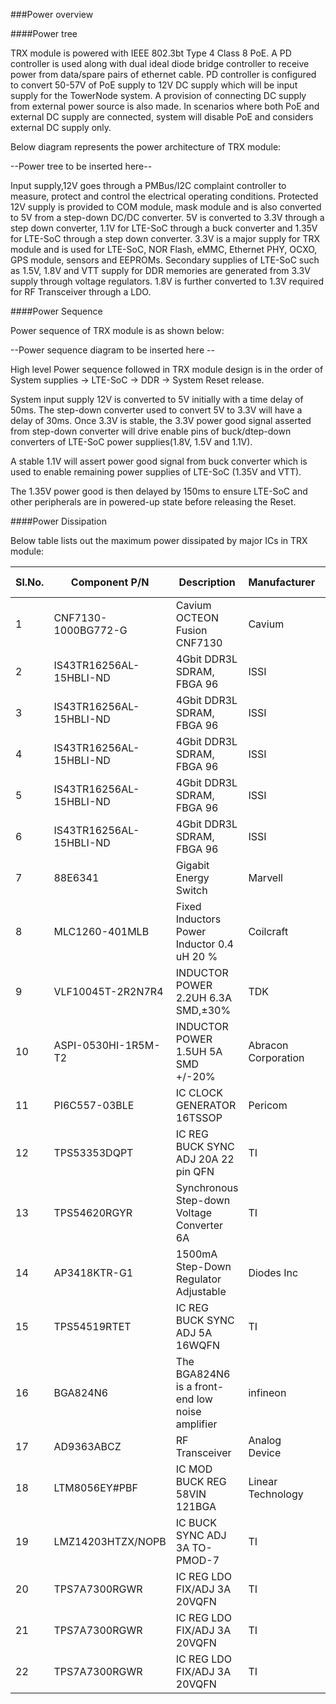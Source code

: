 ###Power overview

####Power tree

TRX module is powered with IEEE 802.3bt Type 4 Class 8 PoE. A PD controller is used along with dual ideal diode bridge controller to receive power from  data/spare pairs of ethernet cable. PD controller is configured to convert 50-57V of PoE supply to 12V DC supply which will be input supply for the TowerNode system. A provision of connecting DC supply from external power source is also made. In scenarios where both PoE and external DC supply are connected, system will disable PoE and considers external DC supply only. 

Below diagram represents the power architecture of TRX module:

--Power tree to be inserted here--

Input supply,12V goes through a PMBus/I2C complaint controller to measure, protect and control the electrical operating conditions. Protected 12V supply is provided to COM module, mask module and is also converted to 5V from a step-down DC/DC converter. 5V is converted to 3.3V through a step down converter, 1.1V for LTE-SoC through a buck converter and 1.35V for LTE-SoC through a step down converter. 3.3V is a major supply for TRX module and is used for LTE-SoC, NOR Flash, eMMC, Ethernet PHY, OCXO, GPS module, sensors and EEPROMs. Secondary supplies of LTE-SoC such as 1.5V, 1.8V and VTT supply for DDR memories are generated from 3.3V supply through voltage regulators. 1.8V is further converted to 1.3V required for RF Transceiver through a LDO. 

####Power Sequence

Power sequence of TRX module is as shown below: 

--Power sequence diagram to be inserted here -- 

High level Power sequence followed in TRX module design is in the order of System supplies -> LTE-SoC -> DDR -> System Reset release. 

System input supply 12V is converted to 5V initially with a time delay of 50ms. The step-down converter used to convert 5V to 3.3V will have a delay of 30ms. 
Once 3.3V is stable, the 3.3V power good signal asserted from step-down converter will drive enable pins of buck/dtep-down converters of LTE-SoC power supplies(1.8V, 1.5V and 1.1V). 

A stable 1.1V will assert power good signal from buck converter which is used to enable remaining power supplies of LTE-SoC (1.35V and VTT).

The 1.35V power good is then delayed by 150ms to ensure LTE-SoC and other peripherals are in powered-up state before releasing the Reset. 



####Power Dissipation

Below table lists out the maximum power dissipated by major ICs in TRX module: 

|     Sl.No.    |     Component   P/N            |     Description                                          |     Manufacturer             |     Power   (W)    |
|---------------|--------------------------------|----------------------------------------------------------|------------------------------|--------------------|
|     1         |     CNF7130-1000BG772-G        |     Cavium   OCTEON Fusion CNF7130                       |     Cavium                   |     18             |
|     2         |     IS43TR16256AL-15HBLI-ND    |     4Gbit   DDR3L SDRAM, FBGA 96                         |     ISSI                     |     0.405          |
|     3         |     IS43TR16256AL-15HBLI-ND    |     4Gbit   DDR3L SDRAM, FBGA 96                         |     ISSI                     |     0.405          |
|     4         |     IS43TR16256AL-15HBLI-ND    |     4Gbit   DDR3L SDRAM, FBGA 96                         |     ISSI                     |     0.405          |
|     5         |     IS43TR16256AL-15HBLI-ND    |     4Gbit   DDR3L SDRAM, FBGA 96                         |     ISSI                     |     0.405          |
|     6         |     IS43TR16256AL-15HBLI-ND    |     4Gbit   DDR3L SDRAM, FBGA 96                         |     ISSI                     |     0.405          |
|     7         |     88E6341                    |     Gigabit   Energy Switch                              |     Marvell                  |     0.726          |
|     8         |     MLC1260-401MLB             |     Fixed   Inductors Power Inductor 0.4 uH 20 %         |     Coilcraft                |     0.103          |
|     9         |     VLF10045T-2R2N7R4          |     INDUCTOR   POWER 2.2UH 6.3A SMD,±30%                 |     TDK                      |     0.1632         |
|     10        |     ASPI-0530HI-1R5M-T2        |     INDUCTOR   POWER 1.5UH 5A SMD +/-20%                 |     Abracon   Corporation    |     0.125          |
|     11        |     PI6C557-03BLE              |     IC   CLOCK GENERATOR 16TSSOP                         |     Pericom                  |     0.33           |
|     12        |     TPS53353DQPT               |     IC   REG BUCK SYNC ADJ 20A 22 pin QFN                |     TI                       |     0.55           |
|     13        |     TPS54620RGYR               |     Synchronous   Step-down Voltage Converter 6A         |     TI                       |     1.08           |
|     14        |     AP3418KTR-G1               |     1500mA   Step-Down Regulator Adjustable              |     Diodes   Inc             |     0.1125         |
|     15        |     TPS54519RTET               |     IC   REG BUCK SYNC ADJ 5A 16WQFN                     |     TI                       |     0.72           |
|     16        |     BGA824N6                   |     The   BGA824N6 is a front-end low noise amplifier    |     infineon                 |     0.198          |
|     17        |     AD9363ABCZ                 |     RF   Transceiver                                     |     Analog   Device          |     1.874          |
|     18        |     LTM8056EY#PBF              |     IC   MOD BUCK REG 58VIN 121BGA                       |     Linear   Technology      |     3.5            |
|     19        |     LMZ14203HTZX/NOPB          |     IC   BUCK SYNC ADJ 3A TO-PMOD-7                      |     TI                       |     1.3            |
|     20        |     TPS7A7300RGWR              |     IC   REG LDO FIX/ADJ 3A 20VQFN                       |     TI                       |     0.96           |
|     21        |     TPS7A7300RGWR              |     IC   REG LDO FIX/ADJ 3A 20VQFN                       |     TI                       |     0.32           |
|     22        |     TPS7A7300RGWR              |     IC   REG LDO FIX/ADJ 3A 20VQFN                       |     TI                       |     1.19           |


